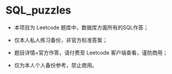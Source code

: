 # SQL_puzzles

* 本项目为 Leetcode 题库中，数据库方面所有的SQL作答；
  
* 仅本人私人练习备份，非官方标准答案；
  
* 题目详情+官方作答，请付费至 Leetcode 客户端查看，谨防商用；
  
* 仅为本人个人备份参考，禁止商用。
